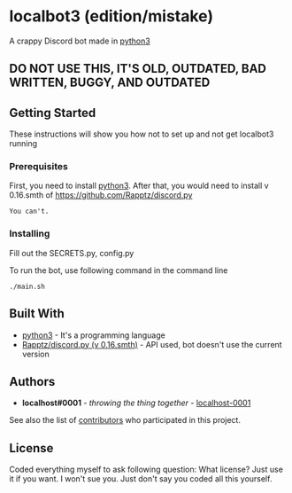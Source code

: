 # localbot3 (edition/mistake)

A crappy Discord bot made in [python3](https://www.python.org/download/releases/3.0/)

## DO NOT USE THIS, IT'S OLD, OUTDATED, BAD WRITTEN, BUGGY, AND OUTDATED 

## Getting Started

These instructions will show you how not to set up and not get localbot3 running

### Prerequisites

First, you need to install [python3](https://www.python.org/download/releases/3.0/).
After that, you would need to install v 0.16.smth of https://github.com/Rapptz/discord.py

```
You can't.
```

### Installing

Fill out the SECRETS.py, config.py

To run the bot, use following command in the command line 
```
./main.sh
```

## Built With

* [python3](https://www.python.org/download/releases/3.0/) - It's a programming language
* [Rapptz/discord.py (v 0.16.smth)](https://github.com/Rapptz/discord.py) - API used, bot doesn't use the current version

## Authors

* **localhost#0001** - *throwing the thing together* - [localhost-0001](https://github.com/localhost-0001)

See also the list of [contributors](https://github.com/localhost-0001/localbot/contributors) who participated in this project.

## License

Coded everything myself to ask following question: What license? Just use it if you want. I won't sue you. Just don't say you coded all this yourself.
